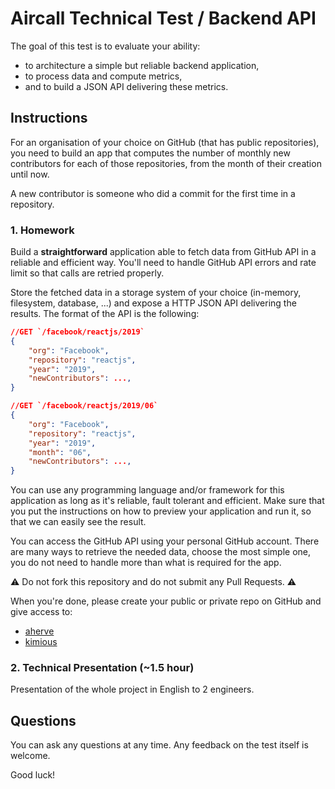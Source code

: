 # Aircall Technical Test / Backend API
The goal of this test is to evaluate your ability:
- to architecture a simple but reliable backend application,
- to process data and compute metrics,
- and to build a JSON API delivering these metrics.

## Instructions

For an organisation of your choice on GitHub (that has public repositories), you need to build an app that computes the number of monthly new contributors for each of those repositories, from the month of their creation until now.

A new contributor is someone who did a commit for the first time in a repository.

### 1. Homework
Build a **straightforward** application able to fetch data from GitHub API in a reliable and efficient way. You'll need to handle GitHub API errors and rate limit so that calls are retried properly.

Store the fetched data in a storage system of your choice (in-memory, filesystem, database, ...) and expose a HTTP JSON API delivering the results. The format of the API is the following:

```json
//GET `/facebook/reactjs/2019`
{
    "org": "Facebook",
    "repository": "reactjs", 
    "year": "2019",
    "newContributors": ...,
}
```

```json
//GET `/facebook/reactjs/2019/06`
{
    "org": "Facebook",
    "repository": "reactjs",
    "year": "2019",
    "month": "06",
    "newContributors": ...,
}
```

You can use any programming language and/or framework for this application as long as it's reliable, fault tolerant and efficient.
Make sure that you put the instructions on how to preview your application and run it, so that we can easily see the result.

You can access the GitHub API using your personal GitHub account. There are many ways to retrieve the needed data, choose the most simple one, you do not need to handle more than what is required for the app.

:warning: Do not fork this repository and do not submit any Pull Requests. :warning:

When you're done, please create your public or private repo on GitHub and give access to:
- [aherve](https://github.com/aherve)
- [kimious](https://github.com/kimious)

### 2. Technical Presentation (~1.5 hour)
Presentation of the whole project in English to 2 engineers.

## Questions
You can ask any questions at any time. Any feedback on the test itself is welcome.

Good luck!
